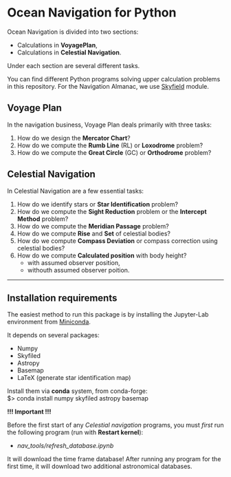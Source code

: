 # Ocean Navigation for Python

Ocean Navigation is divided into two sections:
- Calculations in **VoyagePlan**,
- Calculations in **Celestial Navigation**.

Under each section are several different tasks.

You can find different Python programs solving upper calculation problems in this repository. For the Navigation Almanac, we use [Skyfield](https://anaconda.org/conda-forge/skyfield) module. 

## Voyage Plan

In the navigation business, Voyage Plan deals primarily with three tasks:

1. How do we design the **Mercator Chart**?
2. How do we compute the **Rumb Line** (RL) or **Loxodrome** problem?
3. How do we compute the **Great Circle** (GC) or **Orthodrome** problem?

## Celestial Navigation

In Celestial Navigation are a few essential tasks:

1. How do we identify stars or **Star Identification** problem?
2. How do we compute the **Sight Reduction** problem or the **Intercept Method** problem?
3. How do we compute the **Meridian Passage** problem?
4. How do we compute **Rise** and **Set** of celestial bodies?
5. How do we compute **Compass Deviation** or compass correction using celestial bodies?
6. How do we compute **Calculated position** with body height?
   + with assumed observer position,
   + withouth assumed observer poition.

<hr>

## Installation requirements

The easiest method to run this package is by installing the Jupyter-Lab environment from [Miniconda](https://conda.io/miniconda.html).

It depends on several packages:
- Numpy
- Skyfiled
- Astropy
- Basemap
- LaTeX  (generate star identification map)

Install them via **conda** system, from conda-forge:<br>
$> conda install numpy skyfiled astropy basemap

**!!! Important !!!** 

Before the first start of any *Celestial navigation* programs, you must *first* run the following program (run with **Restart kernel**):

 - *nav_tools/refresh_database.ipynb*

It will download the time frame database! After running any program for the first time, it will download two additional astronomical databases.

